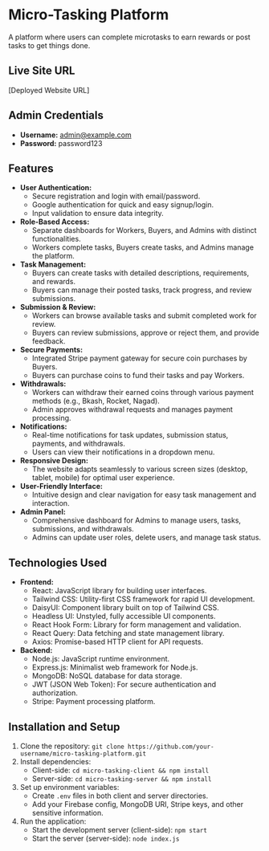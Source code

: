 # Micro-Tasking Platform

A platform where users can complete microtasks to earn rewards or post tasks to get things done.

## Live Site URL

[Deployed Website URL]

## Admin Credentials

* **Username:** admin@example.com 
* **Password:** password123 

## Features

* **User Authentication:**
    * Secure registration and login with email/password.
    *  Google authentication for quick and easy signup/login.
    *  Input validation to ensure data integrity.
* **Role-Based Access:**
    * Separate dashboards for Workers, Buyers, and Admins with distinct functionalities.
    *  Workers complete tasks, Buyers create tasks, and Admins manage the platform.
* **Task Management:** 
    * Buyers can create tasks with detailed descriptions, requirements, and rewards.
    *  Buyers can manage their posted tasks, track progress, and review submissions.
* **Submission & Review:**
    * Workers can browse available tasks and submit completed work for review.
    *  Buyers can review submissions, approve or reject them, and provide feedback.
* **Secure Payments:**
    * Integrated Stripe payment gateway for secure coin purchases by Buyers.
    *  Buyers can purchase coins to fund their tasks and pay Workers.
* **Withdrawals:**
    * Workers can withdraw their earned coins through various payment methods (e.g., Bkash, Rocket, Nagad).
    *  Admin approves withdrawal requests and manages payment processing.
* **Notifications:**
    * Real-time notifications for task updates, submission status, payments, and withdrawals.
    *  Users can view their notifications in a dropdown menu.
* **Responsive Design:**
    *  The website adapts seamlessly to various screen sizes (desktop, tablet, mobile) for optimal user experience.
* **User-Friendly Interface:**
    *  Intuitive design and clear navigation for easy task management and interaction.
* **Admin Panel:**
    * Comprehensive dashboard for Admins to manage users, tasks, submissions, and withdrawals.
    *  Admins can update user roles, delete users, and manage task status.

## Technologies Used

* **Frontend:**
    * React: JavaScript library for building user interfaces.
    * Tailwind CSS: Utility-first CSS framework for rapid UI development.
    * DaisyUI: Component library built on top of Tailwind CSS.
    * Headless UI: Unstyled, fully accessible UI components.
    * React Hook Form: Library for form management and validation.
    * React Query:  Data fetching and state management library.
    * Axios:  Promise-based HTTP client for API requests.
* **Backend:**
    * Node.js: JavaScript runtime environment.
    * Express.js:  Minimalist web framework for Node.js.
    * MongoDB: NoSQL database for data storage.
    * JWT (JSON Web Token):  For secure authentication and authorization.
    * Stripe:  Payment processing platform.

## Installation and Setup

1. Clone the repository: `git clone https://github.com/your-username/micro-tasking-platform.git`
2. Install dependencies:
    * Client-side: `cd micro-tasking-client && npm install`
    * Server-side: `cd micro-tasking-server && npm install`
3. Set up environment variables: 
    * Create `.env` files in both client and server directories.
    * Add your Firebase config, MongoDB URI, Stripe keys, and other sensitive information.
4. Run the application:
    * Start the development server (client-side): `npm start`
    * Start the server (server-side): `node index.js`
